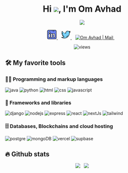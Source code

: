 <h1 align="center">Hi <img src="https://media.giphy.com/media/hvRJCLFzcasrR4ia7z/giphy.gif" width="28">, I'm Om Avhad</h1>

<p align="center">
<img src="https://readme-typing-svg.herokuapp.com?font=Poppins&weight=700&size=28&duration=3500&pause=1000&color=A177FE&width=350&center=true&width=480&lines=%3C+Full+Stack+Developer+%2F%3E;">
</p>

<p align='center'>
  <a href="https://www.linkedin.com/in/omavhad/">
    <img height="30" src="https://raw.githubusercontent.com/8bithemant/8bithemant/master/linkedin.png?raw=true" alt="Om Avhad | LinkedIn">
  </a>&nbsp;&nbsp;
  <a href="https://twitter.com/omavhadtwt/">
    <img height="30" src="https://raw.githubusercontent.com/8bithemant/8bithemant/master/twitter.png?raw=true" alt="Om Avhad | Twitter">
  </a>&nbsp;&nbsp;
  <a href="mailto:omavhad22@gmail.com">
    <img height="32" src="https://user-images.githubusercontent.com/29790345/184528214-8f168ffd-5a4c-4d30-8d6b-917568924fbb.png?raw=true" alt="Om Avhad | Mail">
  </a>&nbsp;&nbsp;
</p>

<p align="center">
    <img alt="views" title="GitHub profile views" src="https://komarev.com/ghpvc/?username=OmAvhad&color=a177fe&style=for-the-badge"/>
</p>

## 🛠️ My favorite tools

### 👨‍💻 Programming and markup languages

<p>
    <img alt="java" src="https://img.shields.io/badge/Java-ED8B00?style=for-the-badge&logo=openjdk&logoColor=white">
    <img alt="python" src="https://img.shields.io/badge/Python-3776AB?style=for-the-badge&logo=python&logoColor=white">
    <img alt="html" src="https://img.shields.io/badge/HTML5-E34F26?style=for-the-badge&logo=html5&logoColor=white">
    <img alt="css" src="https://img.shields.io/badge/CSS3-1572B6?style=for-the-badge&logo=css3&logoColor=white">
    <img alt="javascript" src="https://img.shields.io/badge/JavaScript-323330?style=for-the-badge&logo=javascript&logoColor=F7DF1E">
</p>

### 🧰 Frameworks and libraries

<p>
    <img alt="django" src="https://img.shields.io/badge/Django-092E20?style=for-the-badge&logo=django&logoColor=white">
    <img alt="nodejs" src="https://img.shields.io/badge/Node.js-339933?style=for-the-badge&logo=nodedotjs&logoColor=white">
    <img alt="express" src="https://img.shields.io/badge/Express.js-000000?style=for-the-badge&logo=express&logoColor=white">
    <img alt="react" src="https://img.shields.io/badge/React-20232A?style=for-the-badge&logo=react&logoColor=61DAFB">
    <img alt="nextJs" src="https://img.shields.io/badge/next.js-000000?style=for-the-badge&logo=nextdotjs&logoColor=white">
    <img alt="tailwind" src="https://img.shields.io/badge/Tailwind_CSS-38B2AC?style=for-the-badge&logo=tailwind-css&logoColor=white">
</p>

### 🗄️ Databases, Blockchains and cloud hosting

<p>
<img alt="postgre" src="https://img.shields.io/badge/PostgreSQL-316192?style=for-the-badge&logo=postgresql&logoColor=white">
<img alt="mongoDB" src="https://img.shields.io/badge/MongoDB-4EA94B?style=for-the-badge&logo=mongodb&logoColor=white">
<img alt="vercel" src="https://img.shields.io/badge/Vercel-000000?style=for-the-badge&logo=vercel&logoColor=white">
<img alt="supbase" src="https://img.shields.io/badge/Supabase-181818?style=for-the-badge&logo=supabase&logoColor=white">

</p>

## 🔥 Github stats
<p align="center">
  <img width="40%" src="https://github-readme-stats.vercel.app/api?username=OmAvhad&show_icons=true&theme=aura" />
  &nbsp;
  <img width="40%" src="https://streak-stats.demolab.com?user=OmAvhad&background=15141B&ring=A177FE&currStreakNum=61FECA&fire=61FECA&sideLabels=A177FE&currStreakLabel=A177FE&dates=61FECA&sideNums=A177FE" />
</p>
